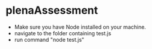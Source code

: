 # plenaAssessment
- Make sure you have Node installed on your machine.
- navigate to the folder containing test.js
- run command "node test.js"